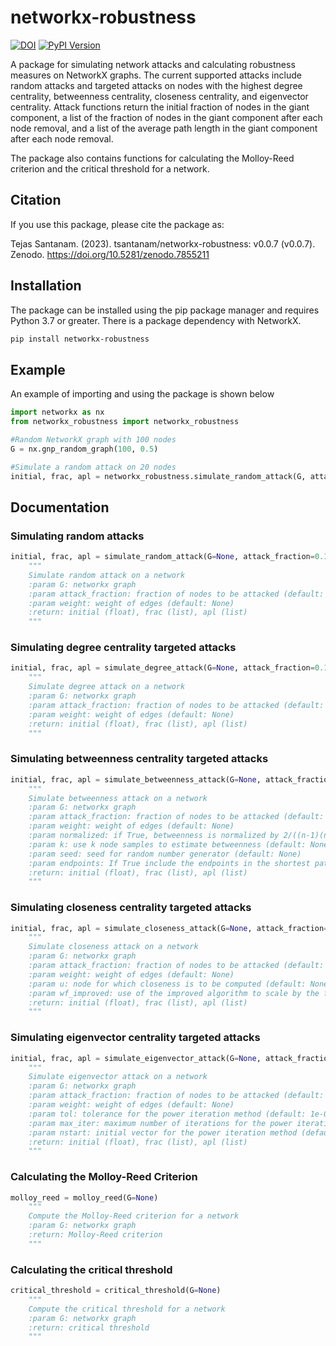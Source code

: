 # networkx-robustness

[![DOI](https://zenodo.org/badge/631239682.svg)](https://zenodo.org/badge/latestdoi/631239682) [![PyPI Version](https://img.shields.io/pypi/v/networkx-robustness.svg)](https://pypi.python.org/pypi/networkx-robustness)

A package for simulating network attacks and calculating robustness measures on NetworkX graphs. The current supported attacks include random attacks and targeted attacks on nodes with the highest degree centrality, betweenness centrality, closeness centrality, and eigenvector centrality. Attack functions return the initial fraction of nodes in the giant component, a list of the fraction of nodes in the giant component after each node removal, and a list of the average path length in the giant component after each node removal.

The package also contains functions for calculating the Molloy-Reed criterion and the critical threshold for a network.

## Citation

If you use this package, please cite the package as:

Tejas Santanam. (2023). tsantanam/networkx-robustness: v0.0.7 (v0.0.7). Zenodo. https://doi.org/10.5281/zenodo.7855211

## Installation

The package can be installed using the pip package manager and requires Python 3.7 or greater. There is a package dependency with NetworkX.

```bash
pip install networkx-robustness
```

## Example

An example of importing and using the package is shown below

```python
import networkx as nx
from networkx_robustness import networkx_robustness

#Random NetworkX graph with 100 nodes
G = nx.gnp_random_graph(100, 0.5)

#Simulate a random attack on 20 nodes
initial, frac, apl = networkx_robustness.simulate_random_attack(G, attack_fraction=0.2)
```

## Documentation

### Simulating random attacks

```python
initial, frac, apl = simulate_random_attack(G=None, attack_fraction=0.1, weight=None)
    """
    Simulate random attack on a network
    :param G: networkx graph
    :param attack_fraction: fraction of nodes to be attacked (default: 0.1)
    :param weight: weight of edges (default: None)
    :return: initial (float), frac (list), apl (list)
    """
```

### Simulating degree centrality targeted attacks

```python
initial, frac, apl = simulate_degree_attack(G=None, attack_fraction=0.1, weight=None)
    """
    Simulate degree attack on a network
    :param G: networkx graph
    :param attack_fraction: fraction of nodes to be attacked (default: 0.1)
    :param weight: weight of edges (default: None)
    :return: initial (float), frac (list), apl (list)
    """
```

### Simulating betweenness centrality targeted attacks

```python
initial, frac, apl = simulate_betweenness_attack(G=None, attack_fraction=0.1, weight=None, normalized=True, k=None, seed=None, endpoints=False)
    """
    Simulate betweenness attack on a network
    :param G: networkx graph
    :param attack_fraction: fraction of nodes to be attacked (default: 0.1)
    :param weight: weight of edges (default: None)
    :param normalized: if True, betweenness is normalized by 2/((n-1)(n-2)) for graphs, and 1/((n-1)(n-2)) for directed graphs where n is the number of nodes in G (default: True)
    :param k: use k node samples to estimate betweenness (default: None)
    :param seed: seed for random number generator (default: None)
    :param endpoints: If True include the endpoints in the shortest path counts (default: False)
    :return: initial (float), frac (list), apl (list)
    """
```

### Simulating closeness centrality targeted attacks

```python
initial, frac, apl = simulate_closeness_attack(G=None, attack_fraction=0.1, weight=None, u=None, wf_improved=True)
    """
    Simulate closeness attack on a network
    :param G: networkx graph
    :param attack_fraction: fraction of nodes to be attacked (default: 0.1)
    :param weight: weight of edges (default: None)
    :param u: node for which closeness is to be computed (default: None)
    :param wf_improved: use of the improved algorithm to scale by the fraction of nodes reachable (default: True)
    :return: initial (float), frac (list), apl (list)
    """
```

### Simulating eigenvector centrality targeted attacks

```python
initial, frac, apl = simulate_eigenvector_attack(G=None, attack_fraction=0.1, weight=None, tol=1e-06, max_iter=100, nstart=None)
    """
    Simulate eigenvector attack on a network
    :param G: networkx graph
    :param attack_fraction: fraction of nodes to be attacked (default: 0.1)
    :param weight: weight of edges (default: None)
    :param tol: tolerance for the power iteration method (default: 1e-06)
    :param max_iter: maximum number of iterations for the power iteration method (default: 100)
    :param nstart: initial vector for the power iteration method (default: None)
    :return: initial (float), frac (list), apl (list)
    """
```

### Calculating the Molloy-Reed Criterion

```python
molloy_reed = molloy_reed(G=None)
    """
    Compute the Molloy-Reed criterion for a network
    :param G: networkx graph
    :return: Molloy-Reed criterion
    """
```

### Calculating the critical threshold

```python
critical_threshold = critical_threshold(G=None)
    """
    Compute the critical threshold for a network
    :param G: networkx graph
    :return: critical threshold
    """
```
